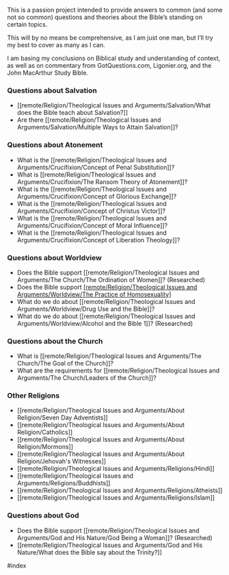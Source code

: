 This is a passion project intended to provide answers to common (and some not so common) questions and theories about the Bible’s standing on certain topics. 

This will by no means be comprehensive, as I am just one man, but I’ll try my best to cover as many as I can. 

I am basing my conclusions on Biblical study and understanding of context, as well as on commentary from GotQuestions.com, Ligonier.org, and the John MacArthur Study Bible. 

### Questions about Salvation

- [[remote/Religion/Theological Issues and Arguments/Salvation/What does the Bible teach about Salvation?]]
- Are there [[remote/Religion/Theological Issues and Arguments/Salvation/Multiple Ways to Attain Salvation]]?
### Questions about Atonement

- What is the [[remote/Religion/Theological Issues and Arguments/Crucifixion/Concept of Penal Substitution]]?
- What is [[remote/Religion/Theological Issues and Arguments/Crucifixion/The Ransom Theory of Atonement]]?
- What is the [[remote/Religion/Theological Issues and Arguments/Crucifixion/Concept of Glorious Exchange]]?
- What is the [[remote/Religion/Theological Issues and Arguments/Crucifixion/Concept of Christus Victor]]?
- What is the [[remote/Religion/Theological Issues and Arguments/Crucifixion/Concept of Moral Influence]]?
- What is the [[remote/Religion/Theological Issues and Arguments/Crucifixion/Concept of Liberation Theology]]?

### Questions about Worldview

- Does the Bible support [[remote/Religion/Theological Issues and Arguments/The Church/The Ordination of Women]]? (Researched)
- Does the Bible support [[remote/Religion/Theological Issues and Arguments/Worldview/The Practice of Homosexuality]](Researched)
- What do we do about [[remote/Religion/Theological Issues and Arguments/Worldview/Drug Use and the Bible]]?
- What do we do about [[remote/Religion/Theological Issues and Arguments/Worldview/Alcohol and the Bible 1]]? (Researched)

### Questions about the Church

- What is [[remote/Religion/Theological Issues and Arguments/The Church/The Goal of the Church]]?
- What are the requirements for [[remote/Religion/Theological Issues and Arguments/The Church/Leaders of the Church]]?


### Other Religions

- [[remote/Religion/Theological Issues and Arguments/About Religion/Seven Day Adventists]]
- [[remote/Religion/Theological Issues and Arguments/About Religion/Catholics]]
- [[remote/Religion/Theological Issues and Arguments/About Religion/Mormons]]
- [[remote/Religion/Theological Issues and Arguments/About Religion/Jehovah's Witnesses]]
- [[remote/Religion/Theological Issues and Arguments/Religions/Hindi]]
- [[remote/Religion/Theological Issues and Arguments/Religions/Buddhists]]
- [[remote/Religion/Theological Issues and Arguments/Religions/Atheists]]
- [[remote/Religion/Theological Issues and Arguments/Religions/Islam]]


### Questions about God

- Does the Bible support [[remote/Religion/Theological Issues and Arguments/God and His Nature/God Being a Woman]]? (Researched)
- [[remote/Religion/Theological Issues and Arguments/God and His Nature/What does the Bible say about the Trinity?]]






#index